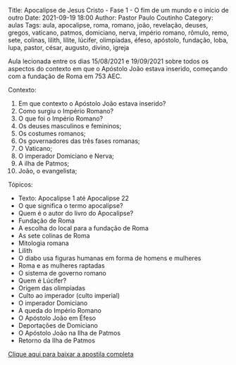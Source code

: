 Title: Apocalipse de Jesus Cristo - Fase 1 - O fim de um mundo e o início de outro
Date: 2021-09-19 18:00
Author: Pastor Paulo Coutinho
Category: aulas
Tags: aula, apocalipse, roma, romano, joão, revelação, deuses, gregos, vaticano, patmos, domiciano, nerva, império romano, rômulo, remo, sete, colinas, lilith, lilite, lúcifer, olimpíadas, éfeso, apóstolo, fundação, loba, lupa, pastor, césar, augusto, divino, igreja

Aula lecionada entre os dias 15/08/2021 e 19/09/2021 sobre todos os aspectos do contexto em que o Apóstolo João estava inserido, começando com a fundação de Roma em 753 AEC.

Contexto: 

1. Em que contexto o Apóstolo João estava inserido?
2. Como surgiu o Império Romano?
3. O que foi o Império Romano?
4. Os deuses masculinos e femininos;
5. Os costumes romanos;
6. Os governadores das três fases romanas;
7. O Vaticano;
8. O imperador Domiciano e Nerva;
9. A ilha de Patmos;
10. João, o evangelista;

Tópicos:

- Texto: Apocalipse 1 até Apocalipse 22
- O que significa o termo apocalipse?
- Quem é o autor do livro do Apocalipse?
- Fundação de Roma
- A escolha do local para a fundação de Roma
- As sete colinas de Roma
- Mitologia romana
- Lilith
- O diabo usa figuras humanas em forma de homens e mulheres
- Roma e as mulheres raptadas
- O sistema de governo romano
- Quem é Lúcifer?
- Origem das olimpíadas
- Culto ao imperador (culto imperial)
- O imperador Domiciano
- A queda do Império Romano
- O Apóstolo João em Éfeso
- Deportações de Domiciano
- O Apóstolo João na Ilha de Patmos
- Retorno da Ilha de Patmos


[Clique aqui para baixar a apostila completa](https://www.dropbox.com/s/ayxatxm5cwfbauk/Aula%20EBD%20-%20Apocalipse%20de%20Jesus%20Cristo%20-%20Fase%201%20-%20O%20fim%20de%20um%20mundo%20e%20o%20in%C3%ADcio%20de%20outro%20-%2019_09_2021.pdf?dl=1)
